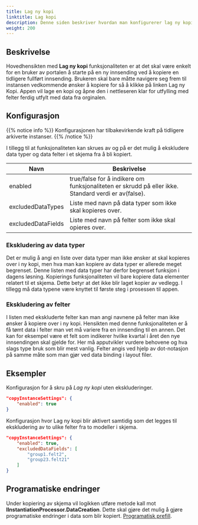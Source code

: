 ```yaml
---
title: Lag ny kopi
linktitle: Lag kopi
description: Denne siden beskriver hvordan man konfigurerer lag ny kopi funksjonaliteten i en app.
weight: 200
---
```


## Beskrivelse
Hovedhensikten med **Lag ny kopi** funksjonaliteten er at det skal være enkelt for en bruker av portalen å starte på en ny innsending ved å kopiere en tidligere fullført innsending. Brukeren skal bare måtte navigere seg frem til instansen vedkommende ønsker å kopiere for så å klikke på linken Lag ny Kopi. Appen vil lage en kopi og åpne den i nettleseren klar for utfylling med felter ferdig utfylt med data fra orginalen.

## Konfigurasjon

{{% notice info  %}}
Konfigurasjonen har tilbakevirkende kraft på tidligere arkiverte instanser.
{{% /notice %}}

I tillegg til at funksjonaliteten kan skrues av og på er det mulig å ekskludere data typer og data felter i et skjema fra å bli kopiert.

| Navn               | Beskrivelse                                                                                          |
| ------------------ | ---------------------------------------------------------------------------------------------------- |
| enabled            | true/false for å indikere om funksjonaliteten er skrudd på eller ikke. Standard verdi er av(false).  |
| excludedDataTypes  | Liste med navn på data typer som ikke skal kopieres over.                                            |
| excludedDataFields | Liste med navn på felter som ikke skal opieres over.                                                 |

### Ekskludering av data typer

Det er mulig å angi en liste over data typer man ikke ønsker at skal kopieres over i ny kopi, men hva man kan kopiere av data typer er allerede meget begrenset. Denne listen med data typer har derfor begrenset funksjon i dagens løsning. Kopierings funksjonaliteten vil bare kopiere data elementer relatert til et skjema. Dette betyr at det ikke blir laget kopier av vedlegg. I tillegg må data typene være knyttet til første steg i prosessen til appen. 

### Ekskludering av felter

I listen med ekskluderte felter kan man angi navnene på felter man ikke ønsker å kopiere over i ny kopi. Hensikten med denne funksjonaliteten er å få tømt data i felter man vet må variere fra en innsending til en annen. Det kan for eksempel være et felt som indikerer hvilke kvartal i året den nye innsendingen skal gjelde for. Her må apputvikler vurdere behovene og hva slags type bruk som blir mest vanlig. Felter angis ved hjelp av dot-notasjon på samme måte som man gjør ved data binding i layout filer.

## Eksempler

Konfigurasjon for å skru på *Lag ny kopi* uten ekskluderinger.

```json
"copyInstanceSettings": {
    "enabled": true
}
```

Konfigurasjon hvor Lag ny kopi blir aktivert samtidig som det legges til ekskludering av to ulike felter fra to modeller i skjema.

```json
"copyInstanceSettings": {
    "enabled": true,
    "excludedDataFields": [
        "group1.felt2",
        "group23.felt21"
    ]
}
```

## Programatiske endringer

Under kopiering av skjema vil logikken utføre metode kall mot **IInstantiationProcessor.DataCreation**. Dette skal gjøre det mulig å gjøre programatiske endringer i data som blir kopiert. [Programatisk prefill](/nb/app/development/data/prefill/custom/).
